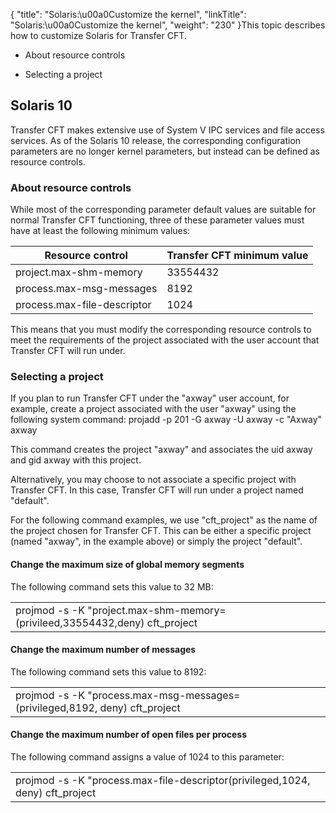 {
    "title": "Solaris:\u00a0Customize the kernel",
    "linkTitle": "Solaris:\u00a0Customize the kernel",
    "weight": "230"
}This topic describes how to customize Solaris for Transfer CFT.

-   About resource controls
-   Selecting a project

## <span id="Solaris_10"></span>Solaris 10

Transfer CFT makes extensive use of System V IPC services and file access services. As of the Solaris 10 release, the corresponding configuration parameters are no longer kernel parameters, but instead can be defined as resource controls.

### <span id="About"></span>About resource controls

While most of the corresponding parameter default values are suitable for normal Transfer CFT functioning, three of these parameter values must have at least the following minimum values:

<table data-cellspacing="0">
<thead>
<tr class="header">
<th>Resource control</th>
<th><span>Transfer CFT</span> minimum value</th>
</tr>
</thead>
<tbody>
<tr class="odd">
<td>project.max-shm-memory</td>
<td>33554432</td>
</tr>
<tr class="even">
<td>process.max-msg-messages</td>
<td>8192</td>
</tr>
<tr class="odd">
<td>process.max-file-descriptor</td>
<td>1024</td>
</tr>
</tbody>
</table>

This means that you must modify the corresponding resource controls to meet the requirements of the project associated with the user account that Transfer CFT will run under.

### <span id="Selectin"></span>Selecting a project

If you plan to run Transfer CFT under the "axway" user account, for example, create a project associated with the user "axway" using the following system command: projadd -p 201 -G axway -U axway -c "Axway" axway

This command creates the project "axway" and associates the uid axway and gid axway with this project.

Alternatively, you may choose to not associate a specific project with Transfer CFT. In this case, Transfer CFT will run under a project named "default".

For the following command examples, we use "cft\_project" as the name of the project chosen for Transfer CFT. This can be either a specific project (named "axway", in the example above) or simply the project "default".

#### Change the maximum size of global memory segments

The following command sets this value to 32 MB:

<table data-cellspacing="0">
<tbody>
<tr class="odd">
<td>projmod -s -K "project.max-shm-memory=(privileed,33554432,deny) cft_project</td>
</tr>
</tbody>
</table>

#### Change the maximum number of messages

The following command sets this value to 8192:

<table data-cellspacing="0">
<tbody>
<tr class="odd">
<td>projmod -s -K "process.max-msg-messages=(privileged,8192, deny) cft_project</td>
</tr>
</tbody>
</table>

#### Change the maximum number of open files per process

The following command assigns a value of 1024 to this parameter:

<table data-cellspacing="0">
<tbody>
<tr class="odd">
<td>projmod -s -K "process.max-file-descriptor(privileged,1024, deny) cft_project</td>
</tr>
</tbody>
</table>
